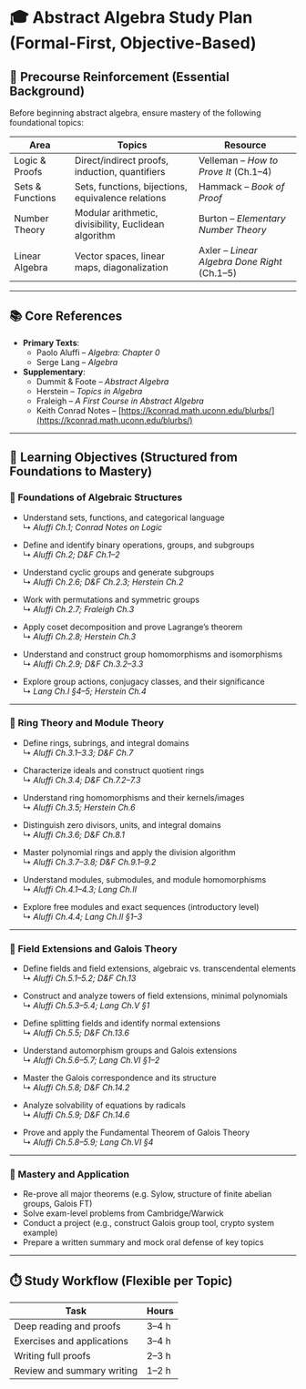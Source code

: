 # 🎓 Abstract Algebra Study Plan (Formal-First, Objective-Based)

## 🧠 Precourse Reinforcement (Essential Background)

Before beginning abstract algebra, ensure mastery of the following foundational topics:

| Area              | Topics                                                  | Resource                                     |
|-------------------|----------------------------------------------------------|----------------------------------------------|
| Logic & Proofs     | Direct/indirect proofs, induction, quantifiers          | Velleman – *How to Prove It* (Ch.1–4)        |
| Sets & Functions   | Sets, functions, bijections, equivalence relations      | Hammack – *Book of Proof*                    |
| Number Theory      | Modular arithmetic, divisibility, Euclidean algorithm   | Burton – *Elementary Number Theory*          |
| Linear Algebra     | Vector spaces, linear maps, diagonalization             | Axler – *Linear Algebra Done Right* (Ch.1–5) |

---

## 📚 Core References

- **Primary Texts**:
  - Paolo Aluffi – *Algebra: Chapter 0*
  - Serge Lang – *Algebra*
- **Supplementary**:
  - Dummit & Foote – *Abstract Algebra*
  - Herstein – *Topics in Algebra*
  - Fraleigh – *A First Course in Abstract Algebra*
  - Keith Conrad Notes – [https://kconrad.math.uconn.edu/blurbs/](https://kconrad.math.uconn.edu/blurbs/)

---

## 🧭 Learning Objectives (Structured from Foundations to Mastery)

### 🔹 Foundations of Algebraic Structures

- Understand sets, functions, and categorical language  
  ↳ *Aluffi Ch.1; Conrad Notes on Logic*

- Define and identify binary operations, groups, and subgroups  
  ↳ *Aluffi Ch.2; D&F Ch.1–2*

- Understand cyclic groups and generate subgroups  
  ↳ *Aluffi Ch.2.6; D&F Ch.2.3; Herstein Ch.2*

- Work with permutations and symmetric groups  
  ↳ *Aluffi Ch.2.7; Fraleigh Ch.3*

- Apply coset decomposition and prove Lagrange’s theorem  
  ↳ *Aluffi Ch.2.8; Herstein Ch.3*

- Understand and construct group homomorphisms and isomorphisms  
  ↳ *Aluffi Ch.2.9; D&F Ch.3.2–3.3*

- Explore group actions, conjugacy classes, and their significance  
  ↳ *Lang Ch.I §4–5; Herstein Ch.4*

---

### 🔹 Ring Theory and Module Theory

- Define rings, subrings, and integral domains  
  ↳ *Aluffi Ch.3.1–3.3; D&F Ch.7*

- Characterize ideals and construct quotient rings  
  ↳ *Aluffi Ch.3.4; D&F Ch.7.2–7.3*

- Understand ring homomorphisms and their kernels/images  
  ↳ *Aluffi Ch.3.5; Herstein Ch.6*

- Distinguish zero divisors, units, and integral domains  
  ↳ *Aluffi Ch.3.6; D&F Ch.8.1*

- Master polynomial rings and apply the division algorithm  
  ↳ *Aluffi Ch.3.7–3.8; D&F Ch.9.1–9.2*

- Understand modules, submodules, and module homomorphisms  
  ↳ *Aluffi Ch.4.1–4.3; Lang Ch.II*

- Explore free modules and exact sequences (introductory level)  
  ↳ *Aluffi Ch.4.4; Lang Ch.II §1–3*

---

### 🔹 Field Extensions and Galois Theory

- Define fields and field extensions, algebraic vs. transcendental elements  
  ↳ *Aluffi Ch.5.1–5.2; D&F Ch.13*

- Construct and analyze towers of field extensions, minimal polynomials  
  ↳ *Aluffi Ch.5.3–5.4; Lang Ch.V §1*

- Define splitting fields and identify normal extensions  
  ↳ *Aluffi Ch.5.5; D&F Ch.13.6*

- Understand automorphism groups and Galois extensions  
  ↳ *Aluffi Ch.5.6–5.7; Lang Ch.VI §1–2*

- Master the Galois correspondence and its structure  
  ↳ *Aluffi Ch.5.8; D&F Ch.14.2*

- Analyze solvability of equations by radicals  
  ↳ *Aluffi Ch.5.9; D&F Ch.14.6*

- Prove and apply the Fundamental Theorem of Galois Theory  
  ↳ *Aluffi Ch.5.8–5.9; Lang Ch.VI §4*

---

### 🔹 Mastery and Application

- Re-prove all major theorems (e.g. Sylow, structure of finite abelian groups, Galois FT)  
- Solve exam-level problems from Cambridge/Warwick  
- Conduct a project (e.g., construct Galois group tool, crypto system example)  
- Prepare a written summary and mock oral defense of key topics

---

## ⏱️ Study Workflow (Flexible per Topic)

| Task                        | Hours |
|-----------------------------|--------|
| Deep reading and proofs     | 3–4 h |
| Exercises and applications  | 3–4 h |
| Writing full proofs         | 2–3 h |
| Review and summary writing  | 1–2 h |
